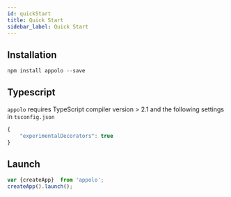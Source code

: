 ```yaml
---
id: quickStart
title: Quick Start
sidebar_label: Quick Start
---
```


## Installation

```javascript
npm install appolo --save
```
## Typescript
`appolo` requires TypeScript compiler version > 2.1 and the following settings in `tsconfig.json`

```javascript
{
    "experimentalDecorators": true
}
```
## Launch
```javascript
var {createApp}  from 'appolo';
createApp().launch();
```